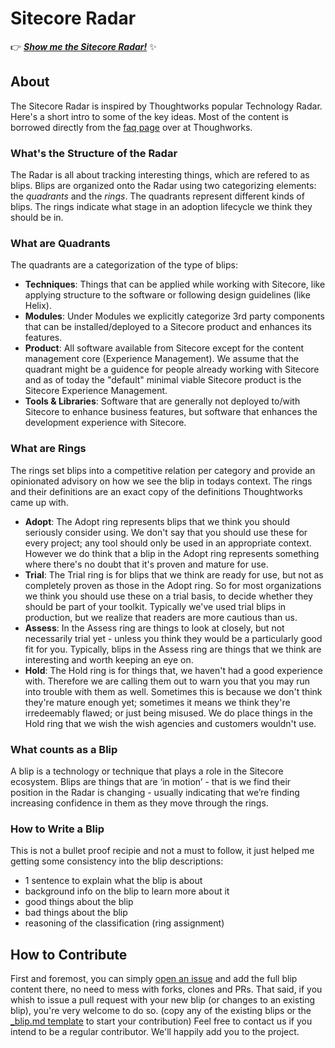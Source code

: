 # Sitecore Radar

:point_right: [**_Show me the Sitecore Radar!_**](https://radar.thoughtworks.com/?sheetId=https%3A%2F%2Fsoulcodeagency.github.io%2FSitecoreRadar%2Flatest%2FSitecore%20Radar.csv) :sparkles:

## About

The Sitecore Radar is inspired by Thoughtworks popular Technology Radar. Here's a short intro to some of the key ideas.
Most of the content is borrowed directly from the [faq page](https://www.thoughtworks.com/radar/faq) over at Thoughworks.

### What's the Structure of the Radar

The Radar is all about tracking interesting things, which are refered to as blips. Blips are organized onto the Radar using two categorizing elements: the _quadrants_ and the _rings_. The quadrants represent different kinds of blips. The rings indicate what stage in an adoption lifecycle we think they should be in.

### What are Quadrants

The quadrants are a categorization of the type of blips:

* **Techniques**: Things that can be applied while working with Sitecore, like applying structure to the software or following design guidelines (like Helix).
* **Modules**: Under Modules we explicitly categorize 3rd party components that can be installed/deployed to a Sitecore product and enhances its features.
* **Product**: All software available from Sitecore except for the content management core (Experience Management). We assume that the quadrant might be a guidence for people already working with Sitecore and as of today the "default" minimal viable Sitecore product is the Sitecore Experience Management.
* **Tools & Libraries**: Software that are generally not deployed to/with Sitecore to enhance business features, but software that enhances the development experience with Sitecore.

### What are Rings

The rings set blips into a competitive relation per category and provide an opinionated advisory on how we see the blip in todays context. The rings and their definitions are an exact copy of the definitions Thoughtworks came up with.

* **Adopt**: The Adopt ring represents blips that we think you should seriously consider using. We don't say that you should use these for every project; any tool should only be used in an appropriate context. However we do think that a blip in the Adopt ring represents something where there's no doubt that it's proven and mature for use.
* **Trial**: The Trial ring is for blips that we think are ready for use, but not as completely proven as those in the Adopt ring. So for most organizations we think you should use these on a trial basis, to decide whether they should be part of your toolkit. Typically we've used trial blips in production, but we realize that readers are more cautious than us.
* **Assess**: In the Assess ring are things to look at closely, but not necessarily trial yet - unless you think they would be a particularly good fit for you. Typically, blips in the Assess ring are things that we think are interesting and worth keeping an eye on.
* **Hold**: The Hold ring is for things that, we haven't had a good experience with. Therefore we are calling them out to warn you that you may run into trouble with them as well. Sometimes this is because we don't think they're mature enough yet; sometimes it means we think they're irredeemably flawed; or just being misused. We do place things in the Hold ring that we wish the wish agencies and customers wouldn't use.

### What counts as a Blip

A blip is a technology or technique that plays a role in the Sitecore ecosystem. Blips are things that are ‘in motion’ - that is we find their position in the Radar is changing - usually indicating that we’re finding increasing confidence in them as they move through the rings.

### How to Write a Blip

This is not a bullet proof recipie and not a must to follow, it just helped me getting some consistency into the blip descriptions:

* 1 sentence to explain what the blip is about
* background info on the blip to learn more about it
* good things about the blip
* bad things about the blip
* reasoning of the classification (ring assignment)

## How to Contribute

First and foremost, you can simply [open an issue](https://github.com/SoulcodeAgency/SitecoreRadar/issues/new) and add the full blip content there, no need to mess with forks, clones and PRs.
That said, if you whish to issue a pull request with your new blip (or changes to an existing blip), you're very welcome to do so. (copy any of the existing blips or the [\_blip.md template](https://github.com/SoulcodeAgency/SitecoreRadar/blob/main/content/_blip.md) to start your contribution)
Feel free to contact us if you intend to be a regular contributor. We'll happily add you to the project.
